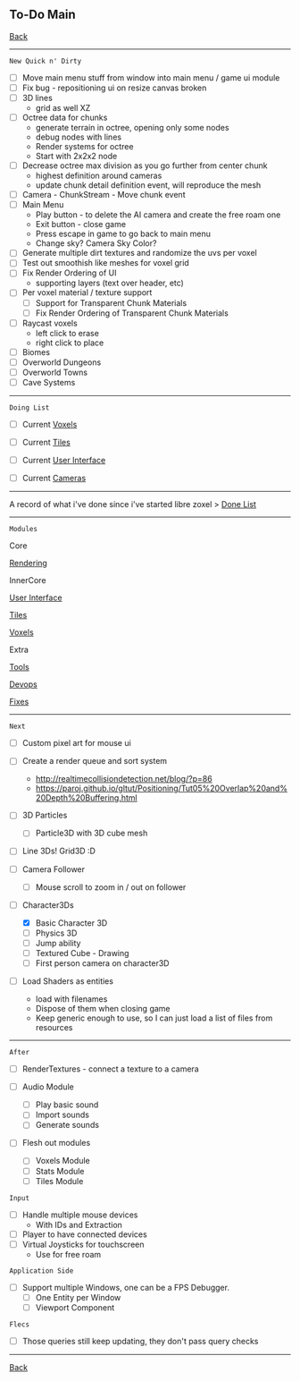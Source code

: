 To-Do Main
-----

[Back](../../readme.md)

-----

`New Quick n' Dirty`

- [ ] Move main menu stuff from window  into main menu / game ui module
- [ ] Fix bug - repositioning ui on resize canvas broken
- [ ] 3D lines
    - grid as well XZ
- [ ] Octree data for chunks
    - generate terrain in octree, opening only some nodes
    - debug nodes with lines
    - Render systems for octree
    - Start with 2x2x2 node
- [ ] Decrease octree max division as you go further from center chunk
    - highest definition around cameras
    - update chunk detail definition event, will reproduce the mesh
- [ ] Camera - ChunkStream - Move chunk event
- [ ] Main Menu
    - Play button - to delete the AI camera and create the free roam one
    - Exit button - close game
    - Press escape in game to go back to main menu
    - Change sky? Camera Sky Color?
- [ ] Generate multiple dirt textures and randomize the uvs per voxel
- [ ] Test out smoothish like meshes for voxel grid
- [ ] Fix Render Ordering of UI
    - supporting layers (text over header, etc)
- [ ] Per voxel material / texture support
    - [ ] Support for Transparent Chunk Materials
    - [ ] Fix Render Ordering of Transparent Chunk Materials
- [ ] Raycast voxels
    - left click to erase
    - right click to place
- [ ] Biomes
- [ ] Overworld Dungeons
- [ ] Overworld Towns
- [ ] Cave Systems

-----

`Doing List`

- [ ] Current [Voxels](todo-voxels.md)

- [ ] Current [Tiles](todo-tiles.md)

- [ ] Current [User Interface](todo-ui.md)

- [ ] Current [Cameras](todo-cameras.md)

-----

A record of what i've done since i've started libre zoxel > [Done List](todo-done.md)

-----

`Modules`

Core

[Rendering](todo-rendering.md)

InnerCore

[User Interface](todo-ui.md)

[Tiles](todo-tiles.md)

[Voxels](todo-voxels.md)

Extra

[Tools](todo-tools.md)

[Devops](todo-devops.md)

[Fixes](todo-fixes.md)

-----

`Next`

- [ ] Custom pixel art for mouse ui

- [ ] Create a render queue and sort system
    - http://realtimecollisiondetection.net/blog/?p=86
    - https://paroj.github.io/gltut/Positioning/Tut05%20Overlap%20and%20Depth%20Buffering.html

- [ ] 3D Particles
    - [ ] Particle3D with 3D cube mesh

- [ ] Line 3Ds! Grid3D :D

- [ ] Camera Follower
    - [ ] Mouse scroll to zoom in / out on follower
    
- [ ] Character3Ds
    - [x] Basic Character 3D
    - [ ] Physics 3D
    - [ ] Jump ability
    - [ ] Textured Cube - Drawing
    - [ ] First person camera on character3D

- [ ] Load Shaders as entities
    - load with filenames
    - Dispose of them when closing game
    - Keep generic enough to use, so I can just load a list of files from resources

-----

`After`

- [ ] RenderTextures - connect a texture to a camera

- [ ] Audio Module
    - [ ] Play basic sound
    - [ ] Import sounds
    - [ ] Generate sounds

- [ ] Flesh out modules
    - [ ] Voxels Module
    - [ ] Stats Module
    - [ ] Tiles Module

`Input`
- [ ] Handle multiple mouse devices
    - With IDs and Extraction
- [ ] Player to have connected devices
- [ ] Virtual Joysticks for touchscreen
    - Use for free roam

`Application Side`
- [ ] Support multiple Windows, one can be a FPS Debugger.
    - [ ] One Entity per Window
    - [ ] Viewport Component

`Flecs`
- [ ] Those queries still keep updating, they don't pass query checks


-----

[Back](../../readme.md)